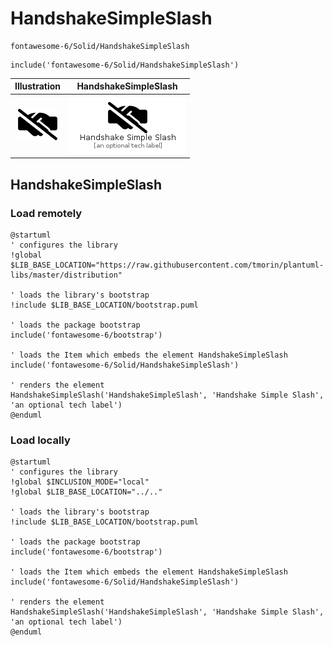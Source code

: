 # HandshakeSimpleSlash


```text
fontawesome-6/Solid/HandshakeSimpleSlash
```

```text
include('fontawesome-6/Solid/HandshakeSimpleSlash')
```



| Illustration | HandshakeSimpleSlash |
| :---: | :---: |
| ![illustration for Illustration](../../fontawesome-6/Solid/HandshakeSimpleSlash.png) | ![illustration for HandshakeSimpleSlash](../../fontawesome-6/Solid/HandshakeSimpleSlash.Local.png) |




## HandshakeSimpleSlash

### Load remotely
```plantuml
@startuml
' configures the library
!global $LIB_BASE_LOCATION="https://raw.githubusercontent.com/tmorin/plantuml-libs/master/distribution"

' loads the library's bootstrap
!include $LIB_BASE_LOCATION/bootstrap.puml

' loads the package bootstrap
include('fontawesome-6/bootstrap')

' loads the Item which embeds the element HandshakeSimpleSlash
include('fontawesome-6/Solid/HandshakeSimpleSlash')

' renders the element
HandshakeSimpleSlash('HandshakeSimpleSlash', 'Handshake Simple Slash', 'an optional tech label')
@enduml
```

### Load locally
```plantuml
@startuml
' configures the library
!global $INCLUSION_MODE="local"
!global $LIB_BASE_LOCATION="../.."

' loads the library's bootstrap
!include $LIB_BASE_LOCATION/bootstrap.puml

' loads the package bootstrap
include('fontawesome-6/bootstrap')

' loads the Item which embeds the element HandshakeSimpleSlash
include('fontawesome-6/Solid/HandshakeSimpleSlash')

' renders the element
HandshakeSimpleSlash('HandshakeSimpleSlash', 'Handshake Simple Slash', 'an optional tech label')
@enduml
```

